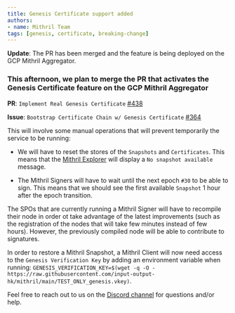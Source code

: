 ```yaml
---
title: Genesis Certificate support added
authors:
- name: Mithril Team
tags: [genesis, certificate, breaking-change]
---
```


**Update**: The PR has been merged and the feature is being deployed on the GCP Mithril Aggregator.

### This afternoon, we plan to merge the PR that activates the Genesis Certificate feature on the GCP Mithril Aggregator

**PR**: `Implement Real Genesis Certificate` [#438](https://github.com/input-output-hk/mithril/pull/438)

**Issue**: `Bootstrap Certificate Chain w/ Genesis Certificate` [#364](https://github.com/input-output-hk/mithril/issues/364)

This will involve some manual operations that will prevent temporarily the service to be running:

* We will have to reset the stores of the `Snapshots` and `Certificates`. This means that the [Mithril Explorer](https://mithril.network/explorer/) will display a `No snapshot available` message.

* The Mithril Signers will have to wait until the next epoch `#30` to be able to sign. This means that we should see the first available `Snapshot` 1 hour after the epoch transition.

The SPOs that are currently running a Mithril Signer will have to recompile their node in order ot take advantage of the latest improvements (such as the registration of the nodes that will take few minutes instead of few hours). However, the previously compiled node will be able to contribute to signatures.

In order to restore a Mithril Snapshot, a Mithril Client will now need access to the `Genesis Verification Key` by adding an environment variable when running: `GENESIS_VERIFICATION_KEY=$(wget -q -O - https://raw.githubusercontent.com/input-output-hk/mithril/main/TEST_ONLY_genesis.vkey)`.

Feel free to reach out to us on the [Discord channel](https://discord.gg/5kaErDKDRq) for questions and/or help.
